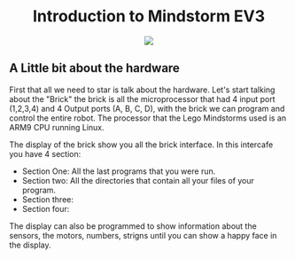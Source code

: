 <h1 align="center"> Introduction to Mindstorm EV3 </h1>

<p align="center">
  <img src="https://user-images.githubusercontent.com/101992463/199879718-7d862927-aa6e-45c1-bb01-2cd1bef13370.png" />
</p>

<h2> A Little bit about the hardware </h2> 

First that all we need to star is talk about the hardware. Let's start talking about the "Brick" the brick is all the microprocessor that had 4 input port (1,2,3,4) and 4 Output ports (A, B, C, D), with the brick we can program and control the entire robot. The processor that the Lego Mindstorms used is an ARM9 CPU running Linux.  

The display of the brick show you all the brick interface. In this intercafe you have 4 section:
- Section One: All the last programs that you were run.
- Section two: All the directories that contain all your files of your program.
- Section three: 
- Section four: 

The display can also be programmed to show information about the sensors, the motors, numbers, strigns until you can show a happy face in the display. 

